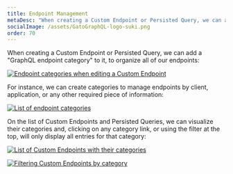 ```yaml
---
title: Endpoint Management
metaDesc: "When creating a Custom Endpoint or Persisted Query, we can add a 'GraphQL endpoint category' to it, to organize all of our endpoints."
socialImage: /assets/GatoGraphQL-logo-suki.png
order: 70
---
```


When creating a Custom Endpoint or Persisted Query, we can add a "GraphQL endpoint category" to it, to organize all of our endpoints:

<a href="/assets/guides/upstream/graphql-custom-endpoint-editor-with-categories.png" target="_blank">![Endpoint categories when editing a Custom Endpoint](/assets/guides/upstream/graphql-custom-endpoint-editor-with-categories.png "Endpoint categories when editing a Custom Endpoint")</a>

For instance, we can create categories to manage endpoints by client, application, or any other required piece of information:

<a href="/assets/guides/upstream/graphql-endpoint-categories.png" target="_blank">![List of endpoint categories](/assets/guides/upstream/graphql-endpoint-categories.png "List of endpoint categories")</a>

On the list of Custom Endpoints and Persisted Queries, we can visualize their categories and, clicking on any category link, or using the filter at the top, will only display all entries for that category:

<a href="/assets/guides/upstream/graphql-custom-endpoints-with-categories.png" target="_blank">![List of Custom Endpoints with their categories](/assets/guides/upstream/graphql-custom-endpoints-with-categories.png "List of Custom Endpoints with their categories")</a>

<a href="/assets/guides/upstream/graphql-custom-endpoints-filtering-by-category.png" target="_blank">![Filtering Custom Endpoints by category](/assets/guides/upstream/graphql-custom-endpoints-filtering-by-category.png "Filtering Custom Endpoints by category")</a>
